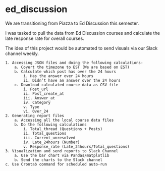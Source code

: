 # ed_discussion




We are transitioning from Piazza to Ed Discussion this semester. 

I was tasked to pull the data from Ed Discussion courses and calculate the late response rate for overall courses. 

The idea of this project would be automated to send visuals via our Slack channel weekly. 
	
	1. Accessing JSON files and doing the following calculations- 
		a. Covert the timezone to EST (We are based on EST)
		b. Calculate which post has over the 24 hours
			i. Has the answer over 24 hours 
			ii. Didn’t have an answer over the 24 hours
		c. Download calculated course data as CSV file 
			i. Post_url
			ii. Post_create_at
			iii. Answer_at
			iv. Category
			v. Type
			vi. Over_24
	2. Generating report files
		a. Accessing all the local course data files
		b. Do the following calculations
			i. Total_thread (Questions + Posts)
			ii. Total_questions
			iii. Current_unresolved
			iv. Late_24hours (Number)
			v. Response_rate (Late_24hours/Total_questions)
	3. Visualization and send reports to Slack Channel
		a. Use the bar chart via Pandas/matplotlib
		b. Send the charts to the Slack channel
    c. Use Crontab command for scheduled auto-run 

